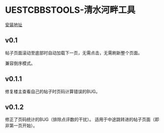 # UESTCBBSTOOLS-清水河畔工具

[安装地址](https://greasyfork.org/zh-CN/scripts/408024-%E6%B8%85%E6%B0%B4%E6%B2%B3%E7%95%94%E8%87%AA%E5%8A%A8%E7%BF%BB%E9%A1%B5)

## v0.1  

帖子页面滚动至底部时自动加载下一页，无需点击，无需刷新整个页面。 

兼容倒序模式。  

## v0.1.1

修复楼主查看自己的帖子时页码计算错误的BUG。

## v0.1.2

修正了页码统计的BUG（排除点评数的干扰）。
适用于中途跳转进的帖子页面（即非第一页开始）。